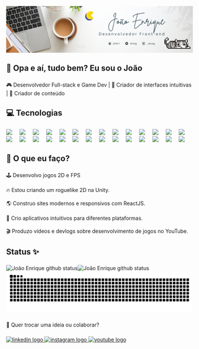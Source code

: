 <img alt="background" src="João_Enrique.png" align="center"/>
<br>
<h2 align="left">👋 Opa e aí, tudo bem? Eu sou o João</h2>

###

<p align="left">🎮 Desenvolvedor Full-stack e Game Dev | 🎨 Criador de interfaces intuitivas | 🎥 Criador de conteúdo</p>

###

<h2 align="left">💻 Tecnologias</h2>

###

<div align="left">
  <img src="https://skillicons.dev/icons?i=sass" />
  <img width="12" />
  <img src="https://skillicons.dev/icons?i=bootstrap" />
  <img width="12" />
  <img src="https://skillicons.dev/icons?i=javascript" />
  <img width="12" />
  <img src="https://skillicons.dev/icons?i=react" />
  <img width="12" />
  <img src="https://skillicons.dev/icons?i=cs" />
  <img width="12" />
  <img src="https://skillicons.dev/icons?i=java" />
  <img width="12" />
  <img src="https://skillicons.dev/icons?i=jest" />
  <img width="12" />
  <img src="https://skillicons.dev/icons?i=lua" />
  <img width="12" />
  <img src="https://skillicons.dev/icons?i=mongodb" />
  <img width="12" />
  <img src="https://skillicons.dev/icons?i=nextjs" />
  <img width="12" />
  <img src="https://skillicons.dev/icons?i=nodejs" />
  <img width="12" />
  <img src="https://skillicons.dev/icons?i=postgres" />
  <img width="12" />
  <img src="https://skillicons.dev/icons?i=py" />
  <img width="12" />
  <img src="https://skillicons.dev/icons?i=tailwind" />
  <img width="12" />
  <img src="https://skillicons.dev/icons?i=ts" />
  <img width="12" />
  <img src="https://skillicons.dev/icons?i=git" />
  <img width="12" />
  <img src="https://skillicons.dev/icons?i=kubernetes" />
  <img width="12" />
  <img src="https://skillicons.dev/icons?i=docker" />
  <img width="12" />
  <img src="https://skillicons.dev/icons?i=azure" />
  <img width="12" />
  <img src="https://skillicons.dev/icons?i=aws" />
  <img width="12" />
  <img src="https://skillicons.dev/icons?i=bash" />
  <img width="12" />
  <img src="https://skillicons.dev/icons?i=godot" />
  <img width="12" />
  <img src="https://skillicons.dev/icons?i=unity" />
  <img width="12" />
  <img src="https://skillicons.dev/icons?i=vite" />
  <img width="12" />
  <img src="https://skillicons.dev/icons?i=figma" />
  <img width="12" />
  <img src="https://skillicons.dev/icons?i=wordpress" />
  <img width="12" />
  <img src="https://skillicons.dev/icons?i=vim" />
  <img width="12" />
  <img src="https://skillicons.dev/icons?i=linux" />
</div>

###

<h2 align="left">🎯 O que eu faço?</h2>

###

<p align="left">🕹️ Desenvolvo jogos 2D e FPS<br><br>🔥 Estou criando um roguelike 2D na Unity.<br><br>🌎 Construo sites modernos e responsivos com ReactJS.<br><br>📱 Crio aplicativos intuitivos para diferentes plataformas.<br><br>🎬 Produzo vídeos e devlogs sobre desenvolvimento de jogos no YouTube.</p>

###

<h2 align="left">Status ✨</h2>

###

<img align="left" alt="João Enrique github status" src="https://github-readme-stats.vercel.app/api?username=Jedev1&show_icons=true&hide_border=true&theme=merko&rank_icon=github"/>
<img align="left" alt="João Enrique github status" src="https://github-readme-stats.vercel.app/api/top-langs/?username=Jedev1&hide_progress=true&theme=merko&langs_count=10"/>


![snake gif](https://github.com/Jedev1/Jedev1/blob/main/github-contribution-grid-snake-dark.svg)

###

<p align="left">📌 Quer trocar uma ideia ou colaborar?</p>

###

<div align="left">
  <a href="https://www.linkedin.com/in/jo%C3%A3o-enrique/" target="_blank">
    <img src="https://raw.githubusercontent.com/maurodesouza/profile-readme-generator/master/src/assets/icons/social/linkedin/default.svg" width="52" height="40" alt="linkedin logo"  />
  </a>
  <a href="https://www.instagram.com/devlag_/" target="_blank">
    <img src="https://raw.githubusercontent.com/maurodesouza/profile-readme-generator/master/src/assets/icons/social/instagram/default.svg" width="52" height="40" alt="instagram logo"  />
  </a>
  <a href="https://www.youtube.com/@Devlag" target="_blank">
    <img src="https://raw.githubusercontent.com/maurodesouza/profile-readme-generator/master/src/assets/icons/social/youtube/default.svg" width="52" height="40" alt="youtube logo"  />
  </a>
</div>

###



